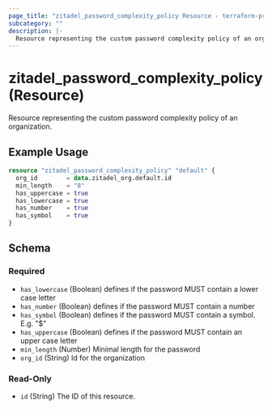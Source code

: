 ```yaml
---
page_title: "zitadel_password_complexity_policy Resource - terraform-provider-zitadel"
subcategory: ""
description: |-
  Resource representing the custom password complexity policy of an organization.
---
```


# zitadel_password_complexity_policy (Resource)

Resource representing the custom password complexity policy of an organization.

## Example Usage

```terraform
resource "zitadel_password_complexity_policy" "default" {
  org_id        = data.zitadel_org.default.id
  min_length    = "8"
  has_uppercase = true
  has_lowercase = true
  has_number    = true
  has_symbol    = true
}
```

<!-- schema generated by tfplugindocs -->
## Schema

### Required

- `has_lowercase` (Boolean) defines if the password MUST contain a lower case letter
- `has_number` (Boolean) defines if the password MUST contain a number
- `has_symbol` (Boolean) defines if the password MUST contain a symbol. E.g. "$"
- `has_uppercase` (Boolean) defines if the password MUST contain an upper case letter
- `min_length` (Number) Minimal length for the password
- `org_id` (String) Id for the organization

### Read-Only

- `id` (String) The ID of this resource.